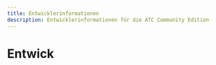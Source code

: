 ```yaml
---
title: Entwicklerinformationen
description: Entwicklerinformationen für die ATC Community Edition
---
```

# Entwick
